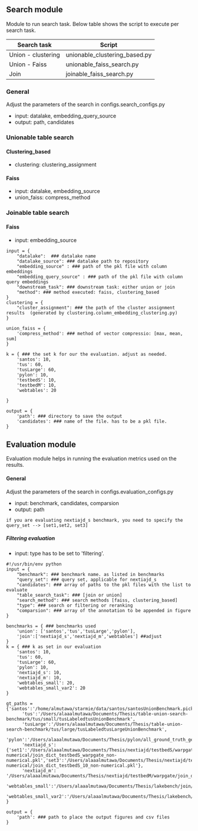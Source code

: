 ## Search module 

Module to run search task. Below table shows the script to execute per search task. 

| Search task | Script | 
|----------|----------|
|   Union - clustering  |   unionable_clustering_based.py |
|   Union - Faiss  |  unionable_faiss_search.py |  
|Join |joinable_faiss_search.py|

### General 
Adjust the parameters of the search in configs.search_configs.py 
- input: datalake, embedding_query_source
- output: path, candidates 
### Unionable table search 
#### Clustering_based 
- clustering: clustering_assignment 

#### Faiss
- input: datalake, embedding_source
- union_faiss: compress_method


### Joinable table search 
#### Faiss
- input: embedding_source

`````
input = {
    "datalake":  ### datalake name
    "datalake_source": ### datalake path to repository 
    "embedding_source" : ### path of the pkl file with column embeddings 
    "embedding_query_source" : ### path of the pkl file with column query embeddings
    "downstream_task": ### downstream task: either union or join
    "method": ### method executed: faiss, clustering_based 
}
clustering = {
    "cluster_assignment": ### the path of the cluster assignment results  (generated by clustering.column_embedding_clustering.py)
}

union_faiss = {
    'compress_method': ### method of vector compressio: [max, mean, sum]
}

k = { ### the set k for our the evaluation. adjust as needed. 
    'santos': 10,
    'tus': 60,
    'tusLarge': 60,
    'pylon': 10,
    'testbedS': 10,
    'testbedM': 10,
    'webtables': 20

}

output = {
    'path': ### directory to save the output
    'candidates': ### name of the file. has to be a pkl file. 
}
`````

## Evaluation module 
Evaluation module helps in running the evaluation metrics used on the results. 

#### General
Adjust the parameters of the search in configs.evaluation_configs.py 

- input: benchmark, candidates, comparsion 
- output: path

`````
if you are evaluating nextiajd_s benchmark, you need to specify the query_set --> [set1,set2, set3]
`````
##### Filtering evaluation
 - input: type has to be set to 'filtering'. 
`````
#!/usr/bin/env python
input = {
    "benchmark": ### benchmark name. as listed in benchmarks 
    "query_set": ### query set, applicable for nextiajd_s 
    "candidates": ### array of paths to the pkl files with the list to evaluate 
    "table_search_task": ### [join or union]
    "search_method": ### search methods [faiss, clustering_based]
    "type": ### search or filtering or reranking
    "comparsion": ### array of the annotation to be appended in figure  
}

benchmarks = { ### benchmarks used 
    'union': ['santos','tus','tusLarge','pylon'],
    'join':['nextiajd_s','nextiajd_m','webtables'] ##adjust 
}
k = { ### k as set in our evaluation 
    'santos': 10,
    'tus': 60,
    'tusLarge': 60,
    'pylon': 10,
    'nextiajd_s': 10,
    'nextiajd_m': 10,
    'webtables_small': 20,
    'webtables_small_var2': 20
}

gt_paths = {'santos':'/home/almutawa/starmie/data/santos/santosUnionBenchmark.pickle',
      'tus':'/Users/alaaalmutawa/Documents/Thesis/table-union-search-benchmark/tus/small/tusLabeledtusUnionBenchmark',
      'tusLarge':'/Users/alaaalmutawa/Documents/Thesis/table-union-search-benchmark/tus/large/tusLabeledtusLargeUnionBenchmark',
      'pylon':'/Users/alaaalmutawa/Documents/Thesis/pylon/all_ground_truth_general.pkl',
      'nextiajd_s': {'set1':'/Users/alaaalmutawa/Documents/Thesis/nextiajd/testbedS/warpgate/join_dict_testbedS_warpgate.pkl','set2':'/Users/alaaalmutawa/Documents/Thesis/nextiajd/testbedS/warpgate_non-numerical/join_dict_testbedS_warpgate_non-numerical.pkl','set3':'/Users/alaaalmutawa/Documents/Thesis/nextiajd/testbedS/10_non-numerical/join_dict_testbedS_10_non-numerical.pkl'},
      'nextiajd_m': '/Users/alaaalmutawa/Documents/Thesis/nextiajd/testbedM/warpgate/join_dict_testbedM_warpgate.pkl',
       'webtables_small':'/Users/alaaalmutawa/Documents/Thesis/lakebench/join/webtable/join_dict_webtable_small.pkl',
        'webtables_small_var2':'/Users/alaaalmutawa/Documents/Thesis/lakebench/join/webtable/small_var2/join_dict_webtable_small_var2.pkl'
}

output = { 
    'path': ### path to place the output figures and csv files 
}

`````








